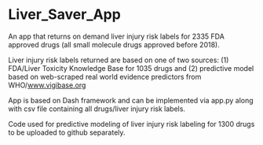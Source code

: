 # Liver_Saver_App

An app that returns on demand liver injury risk labels for 2335 FDA approved drugs (all small molecule drugs approved before 2018).

Liver injury risk labels returned are based on one of two sources: (1) FDA/Liver Toxicity Knowledge Base for 1035 drugs and (2) predictive model based on web-scraped real world evidence predictors from WHO/www.vigibase.org

App is based on Dash framework and can be implemented via app.py along with csv file containing all drugs/liver injury risk labels.

Code used for predictive modeling of liver injury risk labeling for 1300 drugs to be uploaded to github separately.
